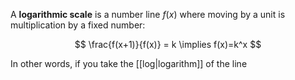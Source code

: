 A **logarithmic scale** is a number line $f(x)$ where moving by a unit is multiplication by a fixed number:

$$
\frac{f(x+1)}{f(x)} = k \implies f(x)=k^x
$$

In other words, if you take the [[log|logarithm]] of the line